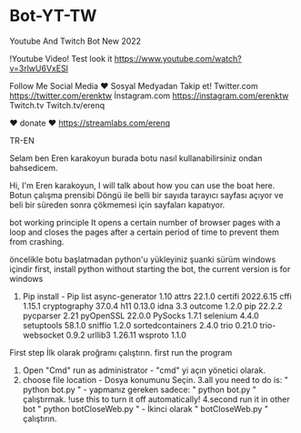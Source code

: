 # Bot-YT-TW
Youtube And Twitch Bot New 2022

!Youtube Video! Test look it
https://www.youtube.com/watch?v=3rlwU6VxESI


Follow Me Social Media  ♥
Sosyal Medyadan Takip et!
Twitter.com
https://twitter.com/erenktw
İnstagram.com
https://instagram.com/erenktw
Twitch.tv
Twitch.tv/erenq

♥ donate ♥
https://streamlabs.com/erenq

TR-EN

Selam ben Eren karakoyun burada botu nasıl kullanabilirsiniz ondan bahsedicem.

Hi, I'm Eren karakoyun, I will talk about how you can use the boat here.
Botun çalışma prensibi
Döngü ile belli bir sayıda tarayıcı sayfası açıyor ve beli bir süreden sonra çökmemesi için sayfaları kapatıyor.

bot working principle
It opens a certain number of browser pages with a loop and closes the pages after a certain period of time to prevent them from crashing.

öncelikle botu başlatmadan python'u yükleyiniz şuanki sürüm windows içindir
first, install python without starting the bot, the current version is for windows

1. Pip install - Pip list
async-generator  1.10
attrs            22.1.0
certifi          2022.6.15
cffi             1.15.1
cryptography     37.0.4
h11              0.13.0
idna             3.3
outcome          1.2.0
pip              22.2.2
pycparser        2.21
pyOpenSSL        22.0.0
PySocks          1.7.1
selenium         4.4.0
setuptools       58.1.0
sniffio          1.2.0
sortedcontainers 2.4.0
trio             0.21.0
trio-websocket   0.9.2
urllib3          1.26.11
wsproto          1.1.0

First step 
İlk olarak proğramı çalıştırın.
first run the program

1. Open "Cmd" run as administrator - "cmd" yi açın yönetici olarak.
2. choose file location - Dosya konumunu Seçin.
3.all you need to do is: " python bot.py "  -  yapmanız gereken sadece: " python bot.py " çalıştırmak.
                       !use this to turn it off automatically!
4.second run it in other bot " python botCloseWeb.py " - İkinci olarak " botCloseWeb.py " çalıştırın.




